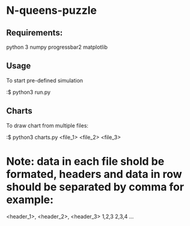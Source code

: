 # N-queens-puzzle

## Requirements:

 python 3
 numpy
 progressbar2
 matplotlib

## Usage

To start pre-defined simulation

:$ python3 run.py

## Charts

To draw chart from multiple files:

:$ python3 charts.py <file_1> <file_2> <file_3>

# Note: data in each file shold be formated, headers and data in row should be separated by comma for example:
<header_1>, <header_2>, <header_3>
1,2,3
2,3,4
...
